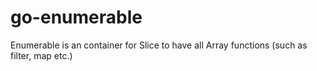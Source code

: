 # go-enumerable
Enumerable is an container for Slice to have all Array functions (such as filter, map etc.)
